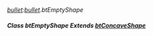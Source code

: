 _[bullet](../../modules/bullet/bullet-module.md):[bullet](../../modules/bullet/bullet-module.md).btEmptyShape_
##### Class btEmptyShape Extends [btConcaveShape](../../modules/bullet/bullet-btconcaveshape.md)
